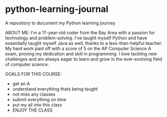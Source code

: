 # python-learning-journal
A repository to document my Python learning journey

ABOUT ME:
I'm a 17-year-old coder from the Bay Area with a passion for technology and problem-solving. I've taught myself Python and have essentially taught myself Java as well, thanks to a less-than-helpful teacher. My hard work paid off with a score of 5 on the AP Computer Science A exam, proving my dedication and skill in programming. I love tackling new challenges and am always eager to learn and grow in the ever-evolving field of computer science.

GOALS FOR THIS COURSE: 
  - get an A
  - understand everything thats being taught
  - not miss any classes
  - submit everything on time
  - put my all into this class
  - ENJOY THE CLASS
